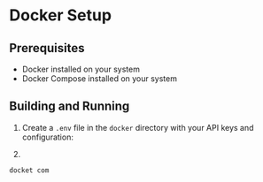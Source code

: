 # Docker Setup

## Prerequisites

- Docker installed on your system
- Docker Compose installed on your system

## Building and Running

1. Create a `.env` file in the `docker` directory with your API keys and configuration:

2. 

```
docket com
